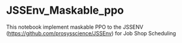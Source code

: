 # JSSEnv_Maskable_ppo
This notebook implement maskable PPO to the JSSENV (https://github.com/prosysscience/JSSEnv) for Job Shop Scheduling

